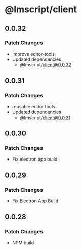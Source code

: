 # @lmscript/client

## 0.0.32

### Patch Changes

- Improve editor-tools
- Updated dependencies
  - @lmscript/client@0.0.32

## 0.0.31

### Patch Changes

- reusable editor tools
- Updated dependencies
  - @lmscript/client@0.0.31

## 0.0.30

### Patch Changes

- Fix electron app build

## 0.0.29

### Patch Changes

- Fix Electron App Build

## 0.0.28

### Patch Changes

- NPM build
